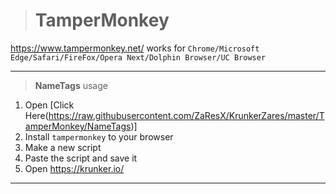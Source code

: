 ># TamperMonkey
https://www.tampermonkey.net/ works for `Chrome/Microsoft Edge/Safari/FireFox/Opera Next/Dolphin Browser/UC Browser`
__________________________________
>**NameTags** usage
1. Open [Click Here(https://raw.githubusercontent.com/ZaResX/KrunkerZares/master/TamperMonkey/NameTags)]
2. Install `tampermonkey` to your browser
3. Make a new script
4. Paste the script and save it
5. Open https://krunker.io/
__________________________________
